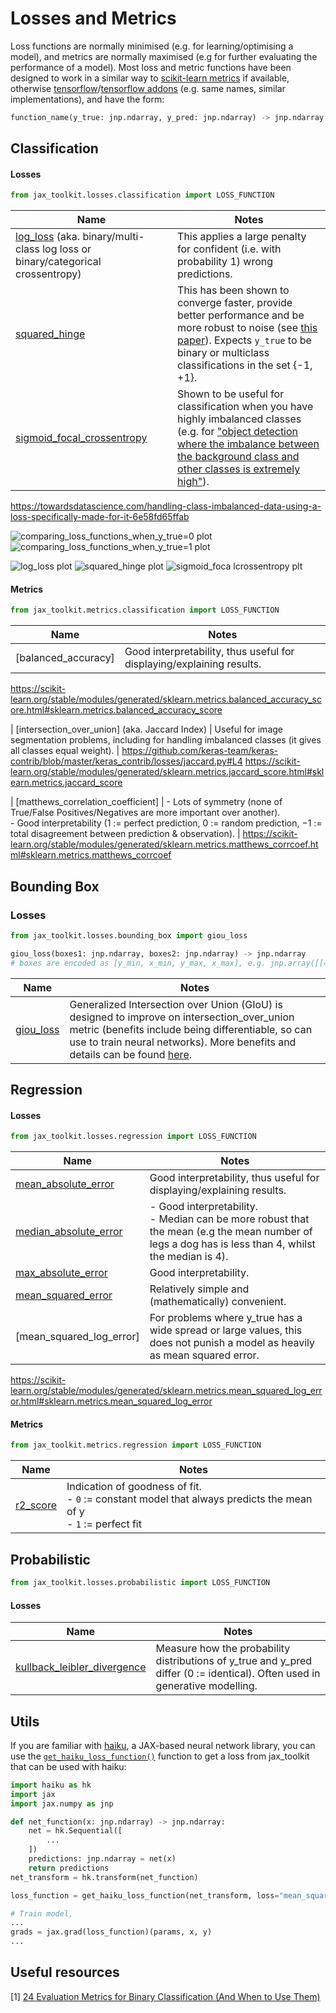 # Losses and Metrics

Loss functions are normally minimised (e.g. for learning/optimising a model), and metrics are normally maximised (e.g for further evaluating the performance of a model). Most loss and metric functions have been designed to work in a similar way to [scikit-learn metrics](https://scikit-learn.org/stable/modules/classes.html#module-sklearn.metrics) if available, otherwise [tensorflow](https://www.tensorflow.org/api_docs/python/tf)/[tensorflow addons](https://www.tensorflow.org/addons/api_docs/python/tfa/) (e.g. same names, similar implementations), and have the form:

```python
function_name(y_true: jnp.ndarray, y_pred: jnp.ndarray) -> jnp.ndarray
``` 

## Classification
#### Losses
```python
from jax_toolkit.losses.classification import LOSS_FUNCTION
```

| Name | Notes |
|---|---|
| [log_loss]() (aka. binary/multi-class log loss or binary/categorical crossentropy) | This applies a large penalty for confident (i.e. with probability 1) wrong predictions. |
| [squared_hinge]() | This has been shown to converge faster, provide better performance and be more robust to noise (see [this paper](https://arxiv.org/abs/1702.05659)). Expects `y_true` to be binary or multiclass classifications in the set {-1, +1}. |
| [sigmoid_focal_crossentropy]() | Shown to be useful for classification when you have highly imbalanced classes (e.g. for ["object detection where the imbalance between the background class and other classes is extremely high"](https://www.tensorflow.org/addons/api_docs/python/tfa/losses/SigmoidFocalCrossEntropy)). |


https://towardsdatascience.com/handling-class-imbalanced-data-using-a-loss-specifically-made-for-it-6e58fd65ffab

![comparing_loss_functions_when_y_true=0 plot](img/comparing_loss_functions_when_y_true=0.png)
![comparing_loss_functions_when_y_true=1 plot](img/comparing_loss_functions_when_y_true=1.png)

![log_loss plot](img/log_loss.png)
![squared_hinge plot](img/squared_hinge.png)
![sigmoid_foca lcrossentropy plt](img/sigmoid_focal_crossentropy.png)



#### Metrics
```python
from jax_toolkit.metrics.classification import LOSS_FUNCTION
```

| Name | Notes |
|---|---|
| [balanced_accuracy] | Good interpretability, thus useful for displaying/explaining results.  |
https://scikit-learn.org/stable/modules/generated/sklearn.metrics.balanced_accuracy_score.html#sklearn.metrics.balanced_accuracy_score

| [intersection_over_union] (aka. Jaccard Index) | Useful for image segmentation problems, including for handling imbalanced classes (it gives all classes equal weight). |
https://github.com/keras-team/keras-contrib/blob/master/keras_contrib/losses/jaccard.py#L4
https://scikit-learn.org/stable/modules/generated/sklearn.metrics.jaccard_score.html#sklearn.metrics.jaccard_score

| [matthews_correlation_coefficient] | - Lots of symmetry (none of True/False Positives/Negatives are more important over another).<br/>- Good interpretability (1 := perfect prediction, 0 := random prediction, −1 := total disagreement between prediction & observation). |
https://scikit-learn.org/stable/modules/generated/sklearn.metrics.matthews_corrcoef.html#sklearn.metrics.matthews_corrcoef


## Bounding Box
### Losses
```python
from jax_toolkit.losses.bounding_box import giou_loss

giou_loss(boxes1: jnp.ndarray, boxes2: jnp.ndarray) -> jnp.ndarray
# boxes are encoded as [y_min, x_min, y_max, x_max], e.g. jnp.array([[4.0, 3.0, 7.0, 5.0], [5.0, 6.0, 10.0, 7.0]])
```

| Name | Notes |
|---|---|
| [giou_loss]() | Generalized Intersection over Union (GIoU) is designed to improve on intersection_over_union metric (benefits include being differentiable, so can use to train neural networks). More benefits and details can be found [here](https://giou.stanford.edu/). |


## Regression
#### Losses
```python
from jax_toolkit.losses.regression import LOSS_FUNCTION
```

| Name | Notes |
|---|---|
| [mean_absolute_error]() | Good interpretability, thus useful for displaying/explaining results. |
| [median_absolute_error]() | - Good interpretability.<br/>- Median can be more robust that the mean (e.g the mean number of legs a dog has is less than 4, whilst the median is 4). |
| [max_absolute_error]() | Good interpretability. |
| [mean_squared_error]() | Relatively simple and (mathematically) convenient. |
| [mean_squared_log_error] | For problems where y_true has a wide spread or large values, this does not punish a model as heavily as mean squared error. |
https://scikit-learn.org/stable/modules/generated/sklearn.metrics.mean_squared_log_error.html#sklearn.metrics.mean_squared_log_error

#### Metrics
```python
from jax_toolkit.metrics.regression import LOSS_FUNCTION
```

| Name | Notes |
|---|---|
| [r2_score](https://github.com/asmith26/jax_toolkit/blob/master/jax_toolkit/metrics/regression.py#L6) | Indication of goodness of fit.<br/>- `0` := constant model that always predicts the mean of y<br/>- `1` := perfect fit |


## Probabilistic
```python
from jax_toolkit.losses.probabilistic import LOSS_FUNCTION
```

#### Losses
| Name | Notes |
|---|---|
| [kullback_leibler_divergence]() | Measure how the probability distributions of y_true and y_pred differ (0 := identical). Often used in generative modelling. |

## Utils
If you are familiar with [haiku](https://github.com/deepmind/dm-haiku), a JAX-based neural network library, you can use the [`get_haiku_loss_function()`](https://github.com/asmith26/jax_toolkit/blob/master/jax_toolkit/losses/utils.py#L35) function to get a loss from jax_toolkit that can be used with haiku:

```python
import haiku as hk
import jax
import jax.numpy as jnp

def net_function(x: jnp.ndarray) -> jnp.ndarray:
    net = hk.Sequential([
        ...
    ])
    predictions: jnp.ndarray = net(x)
    return predictions
net_transform = hk.transform(net_function)

loss_function = get_haiku_loss_function(net_transform, loss="mean_squared_error")

# Train model,
...
grads = jax.grad(loss_function)(params, x, y)
...
``` 


## Useful resources
[1] [24 Evaluation Metrics for Binary Classification (And When to Use Them)](https://neptune.ai/blog/evaluation-metrics-binary-classification)
